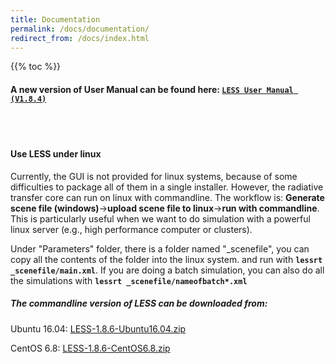 ```yaml
---
title: Documentation
permalink: /docs/documentation/
redirect_from: /docs/index.html
---
```


{{% toc %}}

#### A new version of User Manual can be found here: [`LESS User Manual (V1.8.4)`](http://lessrt.org/Attachments/LESS_User_Manual_1.8.4.pdf)


<br><br>

#### Use LESS under linux

Currently, the GUI is not provided for linux systems, because of some difficulties to package all of them in a single installer.
However, the radiative transfer core can run on linux with commandline. The workflow is:
**Generate scene file (windows)**->**upload scene file to linux**->**run with commandline**. This is particularly useful when we want to do simulation with a powerful linux server (e.g., high performance computer or clusters).

Under "Parameters" folder, there is a folder named "_scenefile", you can copy all the contents of the folder into the linux system.
and run with **`lessrt _scenefile/main.xml`**. If you are doing a batch simulation, you can also do all the simulations with **`lessrt _scenefile/nameofbatch*.xml`**

##### The commandline version of LESS can be downloaded from:
Ubuntu 16.04: [LESS-1.8.6-Ubuntu16.04.zip](https://github.com/jianboqi/lessrt/releases/download/LESS1.8.6/LESS-1.8.6-Ubuntu16.04.zip)

CentOS 6.8: [LESS-1.8.6-CentOS6.8.zip](https://github.com/jianboqi/lessrt/releases/download/LESS1.8.6/LESS-1.8.6-CentOS6.8.zip)
